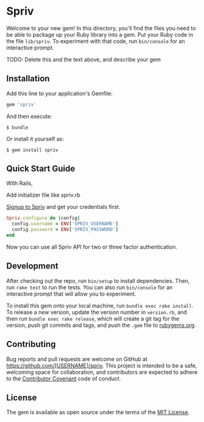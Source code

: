 # Spriv

Welcome to your new gem! In this directory, you'll find the files you need to be able to package up your Ruby library into a gem. Put your Ruby code in the file `lib/spriv`. To experiment with that code, run `bin/console` for an interactive prompt.

TODO: Delete this and the text above, and describe your gem

## Installation

Add this line to your application's Gemfile:

```ruby
gem 'spriv'
```

And then execute:

    $ bundle

Or install it yourself as:

    $ gem install spriv

## Quick Start Guide

 With Rails,

 Add initializer file like spriv.rb

 [Signup to Spriv][spriv] and get your credentials first.

[spriv]: https://spriv.com/

```ruby
Spriv.configure do |config|
  config.username = ENV['SPRIV_USERNAME']
  config.password = ENV['SPRIV_PASSWORD']
end
```

Now you can use all Spriv API for two or three factor authentication.

## Development

After checking out the repo, run `bin/setup` to install dependencies. Then, run `rake test` to run the tests. You can also run `bin/console` for an interactive prompt that will allow you to experiment.

To install this gem onto your local machine, run `bundle exec rake install`. To release a new version, update the version number in `version.rb`, and then run `bundle exec rake release`, which will create a git tag for the version, push git commits and tags, and push the `.gem` file to [rubygems.org](https://rubygems.org).

## Contributing

Bug reports and pull requests are welcome on GitHub at https://github.com/[USERNAME]/spriv. This project is intended to be a safe, welcoming space for collaboration, and contributors are expected to adhere to the [Contributor Covenant](http://contributor-covenant.org) code of conduct.


## License

The gem is available as open source under the terms of the [MIT License](http://opensource.org/licenses/MIT).
